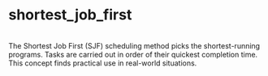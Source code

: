 # shortest_job_first
<br>
The Shortest Job First (SJF) scheduling method picks the shortest-running programs. Tasks are carried out in order of their quickest completion time. This concept finds practical use in real-world situations.
